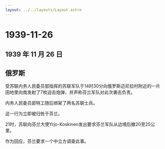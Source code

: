 ```yaml
---
layout: ../../layouts/Layout.astro
---
```


# 1939-11-26

## 1939 年 11 月 26 日

## 俄罗斯

受苏联内务人民委员部指挥的苏联军队于14时30分向俄罗斯迈尼拉村附近的一片田地里向南发射了7枚迫击炮弹，并声称芬兰军队对此次袭击负责。

内务人民委员部特工随后绑架了两名苏联士兵。

这一行为立即被归咎于芬兰。

21时，苏联向芬兰大使Yrjo-Koskinen发出要求芬兰军队从边境后撤20至25公里。

作为回应，芬兰要求一个中立方调查此事。